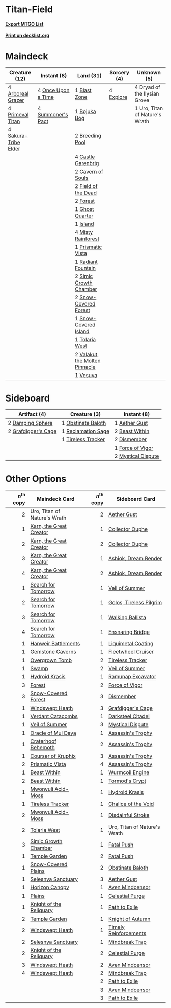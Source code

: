 # Titan-Field

#### [Export MTGO List](../collection/Titan-Field/Titan-Field.txt)
#### [Print on decklist.org](http://decklist.org/?deckmain=4%09Arboreal%20Grazer%0A1%09Blast%20Zone%0A1%09Bojuka%20Bog%0A2%09Breeding%20Pool%0A4%09Castle%20Garenbrig%0A2%09Cavern%20of%20Souls%0A4%09Dryad%20of%20the%20Ilysian%20Grove%0A4%09Explore%0A2%09Field%20of%20the%20Dead%0A2%09Forest%0A1%09Ghost%20Quarter%0A1%09Island%0A4%09Misty%20Rainforest%0A4%09Once%20Upon%20a%20Time%0A4%09Primeval%20Titan%0A1%09Prismatic%20Vista%0A1%09Radiant%20Fountain%0A4%09Sakura-Tribe%20Elder%0A2%09Simic%20Growth%20Chamber%0A2%09Snow-Covered%20Forest%0A1%09Snow-Covered%20Island%0A4%09Summoner's%20Pact%0A1%09Tolaria%20West%0A1%09Uro,%20Titan%20of%20Nature's%20Wrath%0A2%09Valakut,%20the%20Molten%20Pinnacle%0A1%09Vesuva&deckside=1%09Aether%20Gust%0A2%09Beast%20Within%0A2%09Damping%20Sphere%0A2%09Dismember%0A1%09Force%20of%20Vigor%0A2%09Grafdigger's%20Cage%0A2%09Mystical%20Dispute%0A1%09Obstinate%20Baloth%0A1%09Reclamation%20Sage%0A1%09Tireless%20Tracker)
# Maindeck

|                                         Creature (12)                                         |                                         Instant (8)                                         |                                                Land (31)                                                |                                    Sorcery (4)                                     |         Unknown (5)          |
|-----------------------------------------------------------------------------------------------|---------------------------------------------------------------------------------------------|---------------------------------------------------------------------------------------------------------|------------------------------------------------------------------------------------|------------------------------|
|4 [Arboreal Grazer](http://gatherer.wizards.com/Pages/Card/Details.aspx?multiverseid=461076)   |4 [Once Upon a Time](http://gatherer.wizards.com/Pages/Card/Details.aspx?multiverseid=473131)|1 [Blast Zone](http://gatherer.wizards.com/Pages/Card/Details.aspx?multiverseid=461171)                  |4 [Explore](http://gatherer.wizards.com/Pages/Card/Details.aspx?multiverseid=451098)|4 Dryad of the Ilysian Grove  |
|4 [Primeval Titan](http://gatherer.wizards.com/Pages/Card/Details.aspx?multiverseid=438749)    |4 [Summoner's Pact](http://gatherer.wizards.com/Pages/Card/Details.aspx?multiverseid=442178) |1 [Bojuka Bog](http://gatherer.wizards.com/Pages/Card/Details.aspx?multiverseid=376269)                  |                                                                                    |1 Uro, Titan of Nature's Wrath|
|4 [Sakura-Tribe Elder](http://gatherer.wizards.com/Pages/Card/Details.aspx?multiverseid=220582)|                                                                                             |2 [Breeding Pool](http://gatherer.wizards.com/Pages/Card/Details.aspx?multiverseid=97088)                |                                                                                    |                              |
|                                                                                               |                                                                                             |4 [Castle Garenbrig](http://gatherer.wizards.com/Pages/Card/Details.aspx?multiverseid=473202)            |                                                                                    |                              |
|                                                                                               |                                                                                             |2 [Cavern of Souls](http://gatherer.wizards.com/Pages/Card/Details.aspx?multiverseid=278058)             |                                                                                    |                              |
|                                                                                               |                                                                                             |2 [Field of the Dead](http://gatherer.wizards.com/Pages/Card/Details.aspx?multiverseid=467001)           |                                                                                    |                              |
|                                                                                               |                                                                                             |2 [Forest](http://gatherer.wizards.com/Pages/Card/Details.aspx?multiverseid=439860)                      |                                                                                    |                              |
|                                                                                               |                                                                                             |1 [Ghost Quarter](http://gatherer.wizards.com/Pages/Card/Details.aspx?multiverseid=389534)               |                                                                                    |                              |
|                                                                                               |                                                                                             |1 [Island](http://gatherer.wizards.com/Pages/Card/Details.aspx?multiverseid=439857)                      |                                                                                    |                              |
|                                                                                               |                                                                                             |4 [Misty Rainforest](http://gatherer.wizards.com/Pages/Card/Details.aspx?multiverseid=405102)            |                                                                                    |                              |
|                                                                                               |                                                                                             |1 [Prismatic Vista](http://gatherer.wizards.com/Pages/Card/Details.aspx?multiverseid=464193)             |                                                                                    |                              |
|                                                                                               |                                                                                             |1 [Radiant Fountain](http://gatherer.wizards.com/Pages/Card/Details.aspx?multiverseid=438810)            |                                                                                    |                              |
|                                                                                               |                                                                                             |2 [Simic Growth Chamber](http://gatherer.wizards.com/Pages/Card/Details.aspx?multiverseid=405379)        |                                                                                    |                              |
|                                                                                               |                                                                                             |2 [Snow-Covered Forest](http://gatherer.wizards.com/Pages/Card/Details.aspx?multiverseid=121192)         |                                                                                    |                              |
|                                                                                               |                                                                                             |1 [Snow-Covered Island](http://gatherer.wizards.com/Pages/Card/Details.aspx?multiverseid=121130)         |                                                                                    |                              |
|                                                                                               |                                                                                             |1 [Tolaria West](http://gatherer.wizards.com/Pages/Card/Details.aspx?multiverseid=136047)                |                                                                                    |                              |
|                                                                                               |                                                                                             |2 [Valakut, the Molten Pinnacle](http://gatherer.wizards.com/Pages/Card/Details.aspx?multiverseid=190400)|                                                                                    |                              |
|                                                                                               |                                                                                             |1 [Vesuva](http://gatherer.wizards.com/Pages/Card/Details.aspx?multiverseid=113543)                      |                                                                                    |                              |


# Sideboard

|                                         Artifact (4)                                         |                                        Creature (3)                                         |                                         Instant (8)                                         |
|----------------------------------------------------------------------------------------------|---------------------------------------------------------------------------------------------|---------------------------------------------------------------------------------------------|
|2 [Damping Sphere](http://gatherer.wizards.com/Pages/Card/Details.aspx?multiverseid=443101)   |1 [Obstinate Baloth](http://gatherer.wizards.com/Pages/Card/Details.aspx?multiverseid=438745)|1 [Aether Gust](http://gatherer.wizards.com/Pages/Card/Details.aspx?multiverseid=466796)     |
|2 [Grafdigger's Cage](http://gatherer.wizards.com/Pages/Card/Details.aspx?multiverseid=278452)|1 [Reclamation Sage](http://gatherer.wizards.com/Pages/Card/Details.aspx?multiverseid=389651)|2 [Beast Within](http://gatherer.wizards.com/Pages/Card/Details.aspx?multiverseid=446158)    |
|                                                                                              |1 [Tireless Tracker](http://gatherer.wizards.com/Pages/Card/Details.aspx?multiverseid=409997)|2 [Dismember](http://gatherer.wizards.com/Pages/Card/Details.aspx?multiverseid=382182)       |
|                                                                                              |                                                                                             |1 [Force of Vigor](http://gatherer.wizards.com/Pages/Card/Details.aspx?multiverseid=464113)  |
|                                                                                              |                                                                                             |2 [Mystical Dispute](http://gatherer.wizards.com/Pages/Card/Details.aspx?multiverseid=473020)|


# Other Options

|*n*<sup>th</sup> copy|                                          Maindeck Card                                           |*n*<sup>th</sup> copy|                                          Sideboard Card                                          |
|--------------------:|--------------------------------------------------------------------------------------------------|--------------------:|--------------------------------------------------------------------------------------------------|
|                    2|Uro, Titan of Nature's Wrath                                                                      |                    2|[Aether Gust](http://gatherer.wizards.com/Pages/Card/Details.aspx?multiverseid=466796)            |
|                    1|[Karn, the Great Creator](http://gatherer.wizards.com/Pages/Card/Details.aspx?multiverseid=460928)|                    1|[Collector Ouphe](http://gatherer.wizards.com/Pages/Card/Details.aspx?multiverseid=464107)        |
|                    2|[Karn, the Great Creator](http://gatherer.wizards.com/Pages/Card/Details.aspx?multiverseid=460928)|                    2|[Collector Ouphe](http://gatherer.wizards.com/Pages/Card/Details.aspx?multiverseid=464107)        |
|                    3|[Karn, the Great Creator](http://gatherer.wizards.com/Pages/Card/Details.aspx?multiverseid=460928)|                    1|[Ashiok, Dream Render](http://gatherer.wizards.com/Pages/Card/Details.aspx?multiverseid=461155)   |
|                    4|[Karn, the Great Creator](http://gatherer.wizards.com/Pages/Card/Details.aspx?multiverseid=460928)|                    2|[Ashiok, Dream Render](http://gatherer.wizards.com/Pages/Card/Details.aspx?multiverseid=461155)   |
|                    1|[Search for Tomorrow](http://gatherer.wizards.com/Pages/Card/Details.aspx?multiverseid=205408)    |                    1|[Veil of Summer](http://gatherer.wizards.com/Pages/Card/Details.aspx?multiverseid=466952)         |
|                    2|[Search for Tomorrow](http://gatherer.wizards.com/Pages/Card/Details.aspx?multiverseid=205408)    |                    1|[Golos, Tireless Pilgrim](http://gatherer.wizards.com/Pages/Card/Details.aspx?multiverseid=466980)|
|                    3|[Search for Tomorrow](http://gatherer.wizards.com/Pages/Card/Details.aspx?multiverseid=205408)    |                    1|[Walking Ballista](http://gatherer.wizards.com/Pages/Card/Details.aspx?multiverseid=423848)       |
|                    4|[Search for Tomorrow](http://gatherer.wizards.com/Pages/Card/Details.aspx?multiverseid=205408)    |                    1|[Ensnaring Bridge](http://gatherer.wizards.com/Pages/Card/Details.aspx?multiverseid=15866)        |
|                    1|[Hanweir Battlements](http://gatherer.wizards.com/Pages/Card/Details.aspx?multiverseid=414511)    |                    1|[Liquimetal Coating](http://gatherer.wizards.com/Pages/Card/Details.aspx?multiverseid=389578)     |
|                    1|[Gemstone Caverns](http://gatherer.wizards.com/Pages/Card/Details.aspx?multiverseid=122094)       |                    1|[Fleetwheel Cruiser](http://gatherer.wizards.com/Pages/Card/Details.aspx?multiverseid=417787)     |
|                    1|[Overgrown Tomb](http://gatherer.wizards.com/Pages/Card/Details.aspx?multiverseid=405103)         |                    2|[Tireless Tracker](http://gatherer.wizards.com/Pages/Card/Details.aspx?multiverseid=409997)       |
|                    1|[Swamp](http://gatherer.wizards.com/Pages/Card/Details.aspx?multiverseid=439858)                  |                    2|[Veil of Summer](http://gatherer.wizards.com/Pages/Card/Details.aspx?multiverseid=466952)         |
|                    1|[Hydroid Krasis](http://gatherer.wizards.com/Pages/Card/Details.aspx?multiverseid=457327)         |                    1|[Ramunap Excavator](http://gatherer.wizards.com/Pages/Card/Details.aspx?multiverseid=430818)      |
|                    3|[Forest](http://gatherer.wizards.com/Pages/Card/Details.aspx?multiverseid=439860)                 |                    2|[Force of Vigor](http://gatherer.wizards.com/Pages/Card/Details.aspx?multiverseid=464113)         |
|                    3|[Snow-Covered Forest](http://gatherer.wizards.com/Pages/Card/Details.aspx?multiverseid=121192)    |                    3|[Dismember](http://gatherer.wizards.com/Pages/Card/Details.aspx?multiverseid=382182)              |
|                    1|[Windswept Heath](http://gatherer.wizards.com/Pages/Card/Details.aspx?multiverseid=405115)        |                    3|[Grafdigger's Cage](http://gatherer.wizards.com/Pages/Card/Details.aspx?multiverseid=278452)      |
|                    1|[Verdant Catacombs](http://gatherer.wizards.com/Pages/Card/Details.aspx?multiverseid=405113)      |                    1|[Darksteel Citadel](http://gatherer.wizards.com/Pages/Card/Details.aspx?multiverseid=389479)      |
|                    1|[Veil of Summer](http://gatherer.wizards.com/Pages/Card/Details.aspx?multiverseid=466952)         |                    3|[Mystical Dispute](http://gatherer.wizards.com/Pages/Card/Details.aspx?multiverseid=473020)       |
|                    1|[Oracle of Mul Daya](http://gatherer.wizards.com/Pages/Card/Details.aspx?multiverseid=185737)     |                    1|[Assassin's Trophy](http://gatherer.wizards.com/Pages/Card/Details.aspx?multiverseid=452902)      |
|                    1|[Craterhoof Behemoth](http://gatherer.wizards.com/Pages/Card/Details.aspx?multiverseid=240027)    |                    2|[Assassin's Trophy](http://gatherer.wizards.com/Pages/Card/Details.aspx?multiverseid=452902)      |
|                    1|[Courser of Kruphix](http://gatherer.wizards.com/Pages/Card/Details.aspx?multiverseid=442153)     |                    3|[Assassin's Trophy](http://gatherer.wizards.com/Pages/Card/Details.aspx?multiverseid=452902)      |
|                    2|[Prismatic Vista](http://gatherer.wizards.com/Pages/Card/Details.aspx?multiverseid=464193)        |                    4|[Assassin's Trophy](http://gatherer.wizards.com/Pages/Card/Details.aspx?multiverseid=452902)      |
|                    1|[Beast Within](http://gatherer.wizards.com/Pages/Card/Details.aspx?multiverseid=446158)           |                    1|[Wurmcoil Engine](http://gatherer.wizards.com/Pages/Card/Details.aspx?multiverseid=389756)        |
|                    2|[Beast Within](http://gatherer.wizards.com/Pages/Card/Details.aspx?multiverseid=446158)           |                    1|[Tormod's Crypt](http://gatherer.wizards.com/Pages/Card/Details.aspx?multiverseid=389723)         |
|                    1|[Mwonvuli Acid-Moss](http://gatherer.wizards.com/Pages/Card/Details.aspx?multiverseid=118888)     |                    1|[Hydroid Krasis](http://gatherer.wizards.com/Pages/Card/Details.aspx?multiverseid=457327)         |
|                    1|[Tireless Tracker](http://gatherer.wizards.com/Pages/Card/Details.aspx?multiverseid=409997)       |                    1|[Chalice of the Void](http://gatherer.wizards.com/Pages/Card/Details.aspx?multiverseid=442211)    |
|                    2|[Mwonvuli Acid-Moss](http://gatherer.wizards.com/Pages/Card/Details.aspx?multiverseid=118888)     |                    1|[Disdainful Stroke](http://gatherer.wizards.com/Pages/Card/Details.aspx?multiverseid=420705)      |
|                    2|[Tolaria West](http://gatherer.wizards.com/Pages/Card/Details.aspx?multiverseid=136047)           |                    1|Uro, Titan of Nature's Wrath                                                                      |
|                    3|[Simic Growth Chamber](http://gatherer.wizards.com/Pages/Card/Details.aspx?multiverseid=405379)   |                    1|[Fatal Push](http://gatherer.wizards.com/Pages/Card/Details.aspx?multiverseid=423724)             |
|                    1|[Temple Garden](http://gatherer.wizards.com/Pages/Card/Details.aspx?multiverseid=405112)          |                    2|[Fatal Push](http://gatherer.wizards.com/Pages/Card/Details.aspx?multiverseid=423724)             |
|                    1|[Snow-Covered Plains](http://gatherer.wizards.com/Pages/Card/Details.aspx?multiverseid=121267)    |                    2|[Obstinate Baloth](http://gatherer.wizards.com/Pages/Card/Details.aspx?multiverseid=438745)       |
|                    1|[Selesnya Sanctuary](http://gatherer.wizards.com/Pages/Card/Details.aspx?multiverseid=376492)     |                    3|[Aether Gust](http://gatherer.wizards.com/Pages/Card/Details.aspx?multiverseid=466796)            |
|                    1|[Horizon Canopy](http://gatherer.wizards.com/Pages/Card/Details.aspx?multiverseid=409571)         |                    1|[Aven Mindcensor](http://gatherer.wizards.com/Pages/Card/Details.aspx?multiverseid=426707)        |
|                    1|[Plains](http://gatherer.wizards.com/Pages/Card/Details.aspx?multiverseid=439856)                 |                    1|[Celestial Purge](http://gatherer.wizards.com/Pages/Card/Details.aspx?multiverseid=183055)        |
|                    1|[Knight of the Reliquary](http://gatherer.wizards.com/Pages/Card/Details.aspx?multiverseid=189145)|                    1|[Path to Exile](http://gatherer.wizards.com/Pages/Card/Details.aspx?multiverseid=220511)          |
|                    2|[Temple Garden](http://gatherer.wizards.com/Pages/Card/Details.aspx?multiverseid=405112)          |                    1|[Knight of Autumn](http://gatherer.wizards.com/Pages/Card/Details.aspx?multiverseid=452933)       |
|                    2|[Windswept Heath](http://gatherer.wizards.com/Pages/Card/Details.aspx?multiverseid=405115)        |                    1|[Timely Reinforcements](http://gatherer.wizards.com/Pages/Card/Details.aspx?multiverseid=220074)  |
|                    2|[Selesnya Sanctuary](http://gatherer.wizards.com/Pages/Card/Details.aspx?multiverseid=376492)     |                    1|[Mindbreak Trap](http://gatherer.wizards.com/Pages/Card/Details.aspx?multiverseid=197532)         |
|                    2|[Knight of the Reliquary](http://gatherer.wizards.com/Pages/Card/Details.aspx?multiverseid=189145)|                    2|[Celestial Purge](http://gatherer.wizards.com/Pages/Card/Details.aspx?multiverseid=183055)        |
|                    3|[Windswept Heath](http://gatherer.wizards.com/Pages/Card/Details.aspx?multiverseid=405115)        |                    2|[Aven Mindcensor](http://gatherer.wizards.com/Pages/Card/Details.aspx?multiverseid=426707)        |
|                    4|[Windswept Heath](http://gatherer.wizards.com/Pages/Card/Details.aspx?multiverseid=405115)        |                    2|[Mindbreak Trap](http://gatherer.wizards.com/Pages/Card/Details.aspx?multiverseid=197532)         |
|                     |                                                                                                  |                    2|[Path to Exile](http://gatherer.wizards.com/Pages/Card/Details.aspx?multiverseid=220511)          |
|                     |                                                                                                  |                    3|[Aven Mindcensor](http://gatherer.wizards.com/Pages/Card/Details.aspx?multiverseid=426707)        |
|                     |                                                                                                  |                    3|[Path to Exile](http://gatherer.wizards.com/Pages/Card/Details.aspx?multiverseid=220511)          |

